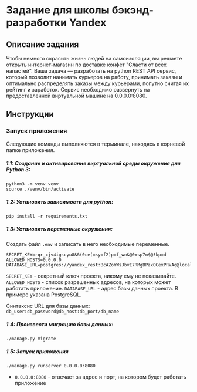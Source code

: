 # Задание для школы бэкэнд-разработки Yandex 

## Описание задания

Чтобы немного скрасить жизнь людей на самоизоляции, вы решаете открыть интернет-магазин по доставке конфет "Сласти от всех напастей".
Ваша задача — разработать на python REST API сервис, который позволит нанимать курьеров на работу, принимать заказы и оптимально распределять заказы между курьерами, попутно считая их рейтинг и заработок.
Сервис необходимо развернуть на предоставленной виртуальной машине на 0.0.0.0:8080.

## Инструкции

### Запуск приложения

Следующие команды выполняются в терминале, находясь в корневой папке приложения.

##### 1.1: Создание и активирование виртуальной среды окружения для Python 3:

	python3 -m venv venv
    source ./venv/bin/activate

##### 1.2: Установить зависимости для python:

	pip install -r requirements.txt

##### 1.3: Установить переменные окружения:

Создать файл `.env` и записать в него необходимые переменные.

	SECRET_KEY=rqr_cjv4igscyu8&&(0ce(=sy=f2)p=f_wn&@0xsp7m$@!kp=d
    ALLOWED_HOSTS=0.0.0.0
    DATABASE_URL=postgres://yandex_rest:BcAZoYWsJbvE7RMgBPzxOCexPRVAq@localhost:5432/yandex_rest_db

`SECRET_KEY` - секретный ключ проекта, никому ему не показывайте. 
`ALLOWED_HOSTS` - список разрешенных адресов, на которых может работать приложение. 
`DATABASE_URL` - адрес базы данных проекта. В примере указана PostgreSQL.

Синтаксис URL для базы данных:
`db_user:db_password@db_host:db_port/db_name`

##### 1.4: Произвести миграцию базы данных:

    ./manage.py migrate

##### 1.5: Запуск приложения

	./manage.py runserver 0.0.0.0:8080


 * `0.0.0.0:8080` - отвечает за адрес и порт, на котором будет работать приложение
 